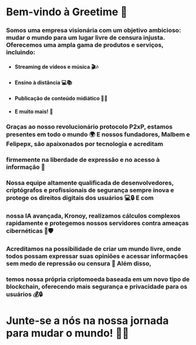 #   Bem-vindo à Greetime 🚀
### Somos uma empresa visionária com um objetivo ambicioso: mudar o mundo para um lugar livre de censura injusta. Oferecemos uma ampla gama de produtos e serviços, incluindo:

* ####  Streaming de vídeos e música 🎬🎶
* ####  Ensino à distância 💻📚
* ####  Publicação de conteúdo midiático 📰🎥
* ####  E muito mais! 🚀
 
### Graças ao nosso revolucionário protocolo P2xP, estamos presentes em todo o mundo 🌍 E nossos fundadores, Malbem e Felipepx, são apaixonados por tecnologia e acreditam 
### firmemente na liberdade de expressão e no acesso à informação 💪

### Nossa equipe altamente qualificada de desenvolvedores, criptógrafos e profissionais de segurança sempre inova e protege os direitos digitais dos usuários 💻🔒 E com 
### nossa IA avançada, Kronoy, realizamos cálculos complexos rapidamente e protegemos nossos servidores contra ameaças cibernéticas 🤖🛡️

### Acreditamos na possibilidade de criar um mundo livre, onde todos possam expressar suas opiniões e acessar informações sem medo de repressão ou censura 🌈 Além disso, 
### temos nossa própria criptomoeda baseada em um novo tipo de blockchain, oferecendo mais segurança e privacidade para os usuários 💰🔒

# Junte-se a nós na nossa jornada para mudar o mundo! 💪🚀
